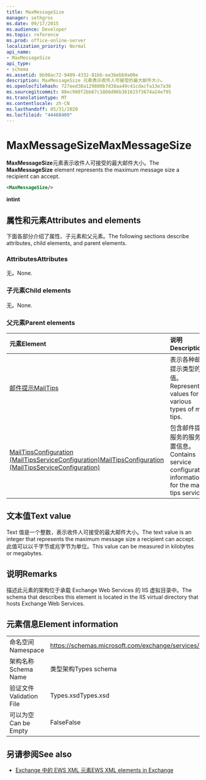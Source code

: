 ```yaml
---
title: MaxMessageSize
manager: sethgros
ms.date: 09/17/2015
ms.audience: Developer
ms.topic: reference
ms.prod: office-online-server
localization_priority: Normal
api_name:
- MaxMessageSize
api_type:
- schema
ms.assetid: bb98ac72-9409-4332-81bb-ee3bebb9a00e
description: MaxMessageSize 元素表示收件人可接受的最大邮件大小。
ms.openlocfilehash: 727eed38a129800b7d38aa49c41cdacfa13e7a36
ms.sourcegitcommit: 88ec988f2bb67c1866d06b361615f3674a24e795
ms.translationtype: MT
ms.contentlocale: zh-CN
ms.lasthandoff: 05/31/2020
ms.locfileid: "44468409"
---
```

# <a name="maxmessagesize"></a><span data-ttu-id="dd2c1-103">MaxMessageSize</span><span class="sxs-lookup"><span data-stu-id="dd2c1-103">MaxMessageSize</span></span>

<span data-ttu-id="dd2c1-104">**MaxMessageSize**元素表示收件人可接受的最大邮件大小。</span><span class="sxs-lookup"><span data-stu-id="dd2c1-104">The **MaxMessageSize** element represents the maximum message size a recipient can accept.</span></span> 
  
```XML
<MaxMessageSize/>
```

 <span data-ttu-id="dd2c1-105">**int**</span><span class="sxs-lookup"><span data-stu-id="dd2c1-105">**int**</span></span>
## <a name="attributes-and-elements"></a><span data-ttu-id="dd2c1-106">属性和元素</span><span class="sxs-lookup"><span data-stu-id="dd2c1-106">Attributes and elements</span></span>

<span data-ttu-id="dd2c1-107">下面各部分介绍了属性、子元素和父元素。</span><span class="sxs-lookup"><span data-stu-id="dd2c1-107">The following sections describe attributes, child elements, and parent elements.</span></span>
  
### <a name="attributes"></a><span data-ttu-id="dd2c1-108">Attributes</span><span class="sxs-lookup"><span data-stu-id="dd2c1-108">Attributes</span></span>

<span data-ttu-id="dd2c1-109">无。</span><span class="sxs-lookup"><span data-stu-id="dd2c1-109">None.</span></span>
  
### <a name="child-elements"></a><span data-ttu-id="dd2c1-110">子元素</span><span class="sxs-lookup"><span data-stu-id="dd2c1-110">Child elements</span></span>

<span data-ttu-id="dd2c1-111">无。</span><span class="sxs-lookup"><span data-stu-id="dd2c1-111">None.</span></span>
  
### <a name="parent-elements"></a><span data-ttu-id="dd2c1-112">父元素</span><span class="sxs-lookup"><span data-stu-id="dd2c1-112">Parent elements</span></span>

|<span data-ttu-id="dd2c1-113">**元素**</span><span class="sxs-lookup"><span data-stu-id="dd2c1-113">**Element**</span></span>|<span data-ttu-id="dd2c1-114">**说明**</span><span class="sxs-lookup"><span data-stu-id="dd2c1-114">**Description**</span></span>|
|:-----|:-----|
|[<span data-ttu-id="dd2c1-115">邮件提示</span><span class="sxs-lookup"><span data-stu-id="dd2c1-115">MailTips</span></span>](mailtips.md) <br/> |<span data-ttu-id="dd2c1-116">表示各种邮件提示类型的值。</span><span class="sxs-lookup"><span data-stu-id="dd2c1-116">Represents values for various types of mail tips.</span></span>  <br/> |
|[<span data-ttu-id="dd2c1-117">MailTipsConfiguration (MailTipsServiceConfiguration)</span><span class="sxs-lookup"><span data-stu-id="dd2c1-117">MailTipsConfiguration (MailTipsServiceConfiguration)</span></span>](mailtipsconfiguration-mailtipsserviceconfiguration.md) <br/> |<span data-ttu-id="dd2c1-118">包含邮件提示服务的服务配置信息。</span><span class="sxs-lookup"><span data-stu-id="dd2c1-118">Contains service configuration information for the mail tips service.</span></span>  <br/> |
   
## <a name="text-value"></a><span data-ttu-id="dd2c1-119">文本值</span><span class="sxs-lookup"><span data-stu-id="dd2c1-119">Text value</span></span>

<span data-ttu-id="dd2c1-120">Text 值是一个整数，表示收件人可接受的最大邮件大小。</span><span class="sxs-lookup"><span data-stu-id="dd2c1-120">The text value is an integer that represents the maximum message size a recipient can accept.</span></span> <span data-ttu-id="dd2c1-121">此值可以以千字节或兆字节为单位。</span><span class="sxs-lookup"><span data-stu-id="dd2c1-121">This value can be measured in kilobytes or megabytes.</span></span>
  
## <a name="remarks"></a><span data-ttu-id="dd2c1-122">说明</span><span class="sxs-lookup"><span data-stu-id="dd2c1-122">Remarks</span></span>

<span data-ttu-id="dd2c1-123">描述此元素的架构位于承载 Exchange Web Services 的 IIS 虚拟目录中。</span><span class="sxs-lookup"><span data-stu-id="dd2c1-123">The schema that describes this element is located in the IIS virtual directory that hosts Exchange Web Services.</span></span>
  
## <a name="element-information"></a><span data-ttu-id="dd2c1-124">元素信息</span><span class="sxs-lookup"><span data-stu-id="dd2c1-124">Element information</span></span>

|||
|:-----|:-----|
|<span data-ttu-id="dd2c1-125">命名空间</span><span class="sxs-lookup"><span data-stu-id="dd2c1-125">Namespace</span></span>  <br/> |https://schemas.microsoft.com/exchange/services/2006/types  <br/> |
|<span data-ttu-id="dd2c1-126">架构名称</span><span class="sxs-lookup"><span data-stu-id="dd2c1-126">Schema Name</span></span>  <br/> |<span data-ttu-id="dd2c1-127">类型架构</span><span class="sxs-lookup"><span data-stu-id="dd2c1-127">Types schema</span></span>  <br/> |
|<span data-ttu-id="dd2c1-128">验证文件</span><span class="sxs-lookup"><span data-stu-id="dd2c1-128">Validation File</span></span>  <br/> |<span data-ttu-id="dd2c1-129">Types.xsd</span><span class="sxs-lookup"><span data-stu-id="dd2c1-129">Types.xsd</span></span>  <br/> |
|<span data-ttu-id="dd2c1-130">可以为空</span><span class="sxs-lookup"><span data-stu-id="dd2c1-130">Can be Empty</span></span>  <br/> |<span data-ttu-id="dd2c1-131">False</span><span class="sxs-lookup"><span data-stu-id="dd2c1-131">False</span></span>  <br/> |
   
## <a name="see-also"></a><span data-ttu-id="dd2c1-132">另请参阅</span><span class="sxs-lookup"><span data-stu-id="dd2c1-132">See also</span></span>



- [<span data-ttu-id="dd2c1-133">Exchange 中的 EWS XML 元素</span><span class="sxs-lookup"><span data-stu-id="dd2c1-133">EWS XML elements in Exchange</span></span>](ews-xml-elements-in-exchange.md)

